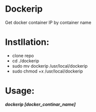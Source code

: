 # Dockerip
Get docker container IP by container name

# Instllation:
* clone repo
* cd ./dockerip
* sudo mv dockerip /usr/local/dockerip
* sudo chmod +x /usr/local/dockerip

# Usage:
***dockerip [docker_continar_name]***
